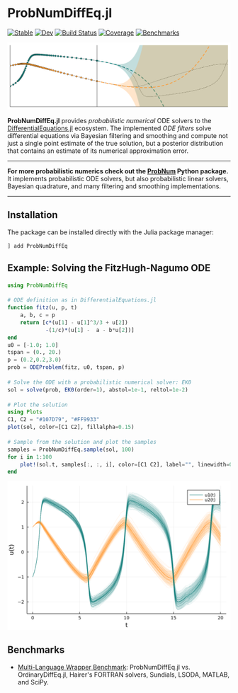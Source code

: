 # ProbNumDiffEq.jl



[![Stable](https://img.shields.io/badge/docs-stable-blue.svg)](https://nathanaelbosch.github.io/ProbNumDiffEq.jl/stable)
[![Dev](https://img.shields.io/badge/docs-dev-blue.svg)](https://nathanaelbosch.github.io/ProbNumDiffEq.jl/dev)
[![Build Status](https://github.com/nathanaelbosch/ProbNumDiffEq.jl/workflows/CI/badge.svg)](https://github.com/nathanaelbosch/ProbNumDiffEq.jl/actions)
[![Coverage](https://codecov.io/gh/nathanaelbosch/ProbNumDiffEq.jl/branch/main/graph/badge.svg?token=eufIemCGXn)](https://codecov.io/gh/nathanaelbosch/ProbNumDiffEq.jl)
[![Benchmarks](http://img.shields.io/badge/benchmarks-ipynb-blueviolet.svg)](./benchmarks/)
<!-- [![Code Style: Blue](https://img.shields.io/badge/code%20style-blue-4495d1.svg)](https://github.com/invenia/BlueStyle) -->
<!-- [![ColPrac: Contributor's Guide on Collaborative Practices for Community Packages](https://img.shields.io/badge/ColPrac-Contributor's%20Guide-blueviolet)](https://github.com/SciML/ColPrac) -->


![Banner](./examples/banner.svg?raw=true)

__ProbNumDiffEq.jl__ provides _probabilistic numerical_ ODE solvers to the
[DifferentialEquations.jl](https://docs.sciml.ai/stable/) ecosystem.
The implemented _ODE filters_ solve differential equations via Bayesian filtering and smoothing and compute not just a single point estimate of the true solution, but a posterior distribution that contains an estimate of its numerical approximation error.


---

__For more probabilistic numerics check out the [ProbNum](https://www.probabilistic-numerics.org/en/latest/) Python package.__
It implements probabilistic ODE solvers, but also probabilistic linear solvers, Bayesian quadrature, and many filtering and smoothing implementations.

---

## Installation
The package can be installed directly with the Julia package manager:
```julia
] add ProbNumDiffEq
```


## Example: Solving the FitzHugh-Nagumo ODE
```julia
using ProbNumDiffEq

# ODE definition as in DifferentialEquations.jl
function fitz(u, p, t)
    a, b, c = p
    return [c*(u[1] - u[1]^3/3 + u[2])
            -(1/c)*(u[1] -  a - b*u[2])]
end
u0 = [-1.0; 1.0]
tspan = (0., 20.)
p = (0.2,0.2,3.0)
prob = ODEProblem(fitz, u0, tspan, p)

# Solve the ODE with a probabilistic numerical solver: EK0
sol = solve(prob, EK0(order=1), abstol=1e-1, reltol=1e-2)

# Plot the solution
using Plots
C1, C2 = "#107D79", "#FF9933"
plot(sol, color=[C1 C2], fillalpha=0.15)

# Sample from the solution and plot the samples
samples = ProbNumDiffEq.sample(sol, 100)
for i in 1:100
    plot!(sol.t, samples[:, :, i], color=[C1 C2], label="", linewidth=0.1)
end
```
![Fitzhugh-Nagumo Solution](./docs/src/figures/fitzhugh_nagumo.svg?raw=true "Fitzhugh-Nagumo Solution")


## Benchmarks

- [Multi-Language Wrapper Benchmark](./benchmarks/multi-language-wrappers.ipynb):
  ProbNumDiffEq.jl vs. OrdinaryDiffEq.jl, Hairer's FORTRAN solvers, Sundials, LSODA, MATLAB, and SciPy.
